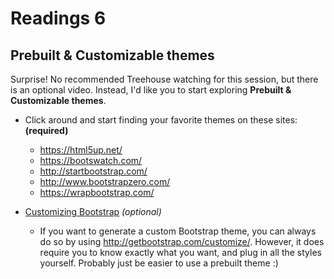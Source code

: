 # Readings 6

## Prebuilt & Customizable themes

Surprise! No recommended Treehouse watching for this session, but there is an optional video. Instead, I'd like you to start exploring **Prebuilt & Customizable themes**.

-   Click around and start finding your favorite themes on these sites: **(required)**

    -   <https://html5up.net/>
    -   <https://bootswatch.com/>
    -   <http://startbootstrap.com/>
    -   <http://www.bootstrapzero.com/>
    -   <https://wrapbootstrap.com/>

-   [Customizing Bootstrap](https://teamtreehouse.com/library/framework-basics/build-a-website-with-bootstrap/customizing-bootstrap) _(optional)_
    -   If you want to generate a custom Bootstrap theme, you can always do so by using <http://getbootstrap.com/customize/>. However, it does require you to know exactly what you want, and plug in all the styles yourself. Probably just be easier to use a prebuilt theme :)
